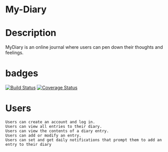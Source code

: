 # My-Diary
# Description
  MyDiary is an online journal where users can pen down their thoughts and feelings.
# badges 
  [![Build Status](https://travis-ci.org/Mrshinezee/My-Diary.svg?branch=develop)](https://travis-ci.org/Mrshinezee/My-Diary)
  [![Coverage Status](https://coveralls.io/repos/github/Mrshinezee/My-Diary/badge.svg?branch=develop)](https://coveralls.io/github/Mrshinezee/My-Diary?branch=develop)
  
# Users
    Users can create an account and log in.
    Users can view all entries to their diary.
    Users can view the contents of a diary entry.
    Users can add or modify an entry.
    Users can set and get daily notifications that prompt them to add an entry to their diary
  
